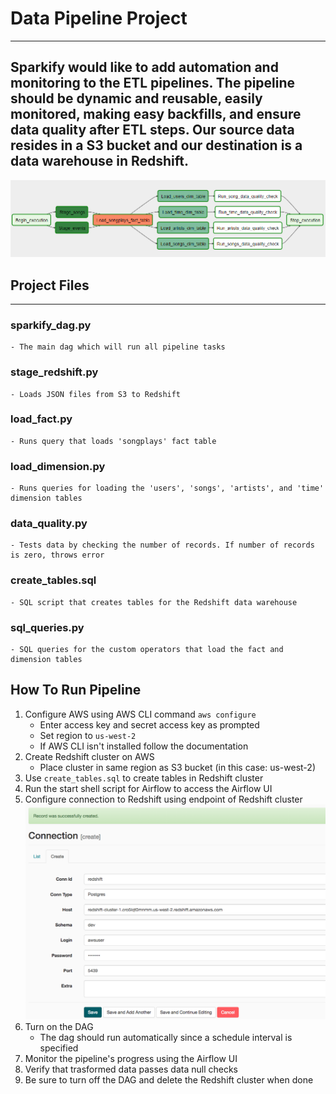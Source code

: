 # Data Pipeline Project
---
Sparkify would like to add automation and monitoring to the ETL pipelines. The pipeline should be dynamic and reusable, easily monitored, making easy backfills, and ensure data quality after ETL steps. Our source data resides in a S3 bucket and our destination is a data warehouse in Redshift.
---
![Airflow Data Pipeline](airflow_data_pipeline.png)

## Project Files
---
### sparkify_dag.py
	- The main dag which will run all pipeline tasks
### stage_redshift.py
	- Loads JSON files from S3 to Redshift
### load_fact.py
	- Runs query that loads 'songplays' fact table
### load_dimension.py
	- Runs queries for loading the 'users', 'songs', 'artists', and 'time' dimension tables
### data_quality.py
	- Tests data by checking the number of records. If number of records is zero, throws error
### create_tables.sql
	- SQL script that creates tables for the Redshift data warehouse
### sql_queries.py 
	- SQL queries for the custom operators that load the fact and dimension tables
 
## How To Run Pipeline
1. Configure AWS using AWS CLI command ```aws configure```
	- Enter access key and secret access key as prompted
    - Set region to ```us-west-2```
    - If AWS CLI isn't installed follow the documentation
2. Create Redshift cluster on AWS
	- Place cluster in same region as S3 bucket (in this case: us-west-2)
3. Use ```create_tables.sql``` to create tables in Redshift cluster
4. Run the start shell script for Airflow to access the Airflow UI 
5. Configure connection to Redshift using endpoint of Redshift cluster
![Airflow Redshift Configuration](connection-redshift.png)
6. Turn on the DAG
	- The dag should run automatically since a schedule interval is specified
7. Monitor the pipeline's progress using the Airflow UI
8. Verify that trasformed data passes data null checks
8. Be sure to turn off the DAG and delete the Redshift cluster when done
